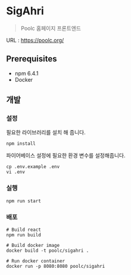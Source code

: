 # SigAhri
> Poolc 홈페이지 프론트엔드

URL : https://poolc.org/

## Prerequisites
 - npm 6.4.1
 - Docker

## 개발
### 설정
필요한 라이브러리를 설치 해 줍니다.
```
npm install
```
파이어베이스 설정에 필요한 환경 변수를 설정해줍니다.
```
cp .env.example .env
vi .env
```

### 실행
```
npm run start
```

### 배포
```
# Build react
npm run build

# Build docker image
docker build -t poolc/sigahri .

# Run docker container
docker run -p 8080:8080 poolc/sigahri
```
